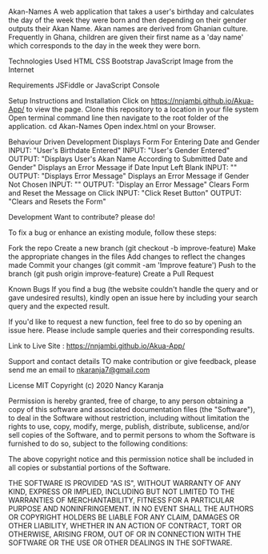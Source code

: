 Akan-Names
A web application that takes a user's birthday and calculates the day of the week they were born and then depending on their gender outputs their Akan Name. Akan names are derived from Ghanian culture. Frequently in Ghana, children are given their first name as a 'day name' which corresponds to the day in the week they were born.

Technologies Used
HTML 
CSS
Bootstrap
JavaScript
Image from the Internet

Requirements
JSFiddle or JavaScript Console

Setup Instructions and Installation
Click on https://nnjambi.github.io/Akua-App/ to view the page.
Clone this repository to a location in your file system
Open terminal command line then navigate to the root folder of the application. cd Akan-Names
Open index.html on your Browser.

Behaviour Driven Development
Displays Form For Entering Date and Gender
INPUT: "User's Birthdate Entered"
INPUT: "User's Gender Entered"
OUTPUT: "Displays User's Akan Name According to Submitted Date and Gender"
Displays an Error Message if Date Input Left Blank
INPUT: ""
OUTPUT: "Displays Error Message"
Displays an Error Message if Gender Not Chosen
INPUT: ""
OUTPUT: "Display an Error Message"
Clears Form and Reset the Message on Click
INPUT: "Click Reset Button"
OUTPUT: "Clears and Resets the Form"

Development
Want to contribute? please do!

To fix a bug or enhance an existing module, follow these steps:

Fork the repo
Create a new branch (git checkout -b improve-feature)
Make the appropriate changes in the files
Add changes to reflect the changes made
Commit your changes (git commit -am 'Improve feature')
Push to the branch (git push origin improve-feature)
Create a Pull Request

Known Bugs
If you find a bug (the website couldn't handle the query and or gave undesired results), kindly open an issue here by including your search query and the expected result.

If you'd like to request a new function, feel free to do so by opening an issue here. Please include sample queries and their corresponding results.

Link to Live Site : https://nnjambi.github.io/Akua-App/

Support and contact details
TO make contribution or give feedback, please send me an email to nkaranja7@gmail.com


License
MIT Copyright (c) 2020 Nancy Karanja

Permission is hereby granted, free of charge, to any person obtaining a copy of this software and associated documentation files (the "Software"), to deal in the Software without restriction, including without limitation the rights to use, copy, modify, merge, publish, distribute, sublicense, and/or sell copies of the Software, and to permit persons to whom the Software is furnished to do so, subject to the following conditions:

The above copyright notice and this permission notice shall be included in all copies or substantial portions of the Software.

THE SOFTWARE IS PROVIDED "AS IS", WITHOUT WARRANTY OF ANY KIND, EXPRESS OR IMPLIED, INCLUDING BUT NOT LIMITED TO THE WARRANTIES OF MERCHANTABILITY, FITNESS FOR A PARTICULAR PURPOSE AND NONINFRINGEMENT. IN NO EVENT SHALL THE AUTHORS OR COPYRIGHT HOLDERS BE LIABLE FOR ANY CLAIM, DAMAGES OR OTHER LIABILITY, WHETHER IN AN ACTION OF CONTRACT, TORT OR OTHERWISE, ARISING FROM, OUT OF OR IN CONNECTION WITH THE SOFTWARE OR THE USE OR OTHER DEALINGS IN THE SOFTWARE.
